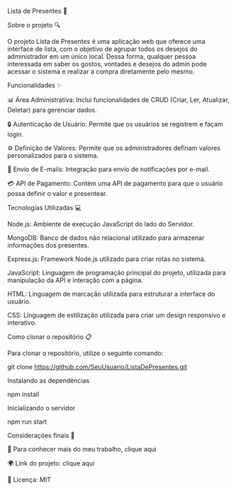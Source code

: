 Lista de Presentes 🎉

Sobre o projeto 🔍

O projeto Lista de Presentes é uma aplicação web que oferece uma interface de lista, com o objetivo de agrupar todos os desejos do administrador em um único local. Dessa forma, qualquer pessoa interessada em saber os gostos, vontades e desejos do admin pode acessar o sistema e realizar a compra diretamente pelo mesmo.

Funcionalidades ✨

📊 Área Administrativa: Inclui funcionalidades de CRUD (Criar, Ler, Atualizar, Deletar) para gerenciar dados.

🔒 Autenticação de Usuário: Permite que os usuários se registrem e façam login.

⚙️ Definição de Valores: Permite que os administradores definam valores personalizados para o sistema.

📧 Envio de E-mails: Integração para envio de notificações por e-mail.

💳 API de Pagamento: Contém uma API de pagamento para que o usuário possa definir o valor e presentear.

Tecnologias Utilizadas 💻

Node.js: Ambiente de execução JavaScript do lado do Servidor.

MongoDB: Banco de dados não relacional utilizado para armazenar informações dos presentes.

Express.js: Framework Node.js utilizado para criar rotas no sistema.

JavaScript: Linguagem de programação principal do projeto, utilizada para manipulação da API e interação com a página.

HTML: Linguagem de marcação utilizada para estruturar a interface do usuário.

CSS: Linguagem de estilização utilizada para criar um design responsivo e interativo.

Como clonar o repositório 📋

Para clonar o repositório, utilize o seguinte comando:

git clone https://github.com/SeuUsuario/ListaDePresentes.git

Instalando as dependências

npm install

Inicializando o servidor

npm run start

Considerações finais 📝

🔗 Para conhecer mais do meu trabalho, clique aqui

🌍 Link do projeto: clique aqui

📜 Licença: MIT
